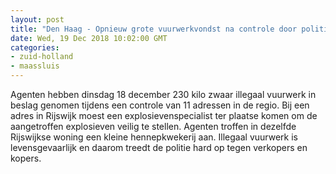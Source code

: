```yaml
---
layout: post
title: "Den Haag - Opnieuw grote vuurwerkvondst na controle door politie"
date: Wed, 19 Dec 2018 10:02:00 GMT
categories: 
- zuid-holland 
- maassluis 
---
```


Agenten hebben dinsdag 18 december 230 kilo zwaar illegaal vuurwerk in beslag genomen tijdens een controle van 11 adressen in de regio. Bij een adres in Rijswijk moest een explosievenspecialist ter plaatse komen om de aangetroffen explosieven  veilig te stellen. Agenten troffen in dezelfde Rijswijkse woning een kleine hennepkwekerij aan. Illegaal vuurwerk is levensgevaarlijk en daarom treedt de politie hard op tegen verkopers en kopers.
